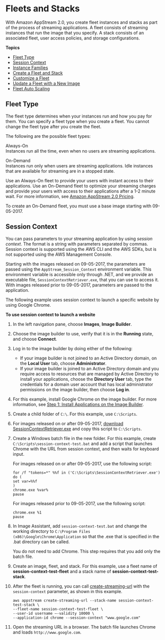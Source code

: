 # Fleets and Stacks<a name="managing-stacks-fleets"></a>

With Amazon AppStream 2\.0, you create fleet instances and stacks as part of the process of streaming applications\. A fleet consists of streaming instances that run the image that you specify\. A stack consists of an associated fleet, user access policies, and storage configurations\.

**Topics**
+ [Fleet Type](#fleet-types)
+ [Session Context](#managing-stacks-fleets-parameters)
+ [Instance Families](instance-types.md)
+ [Create a Fleet and Stack](set-up-stacks-fleets.md)
+ [Customize a Fleet](customize-fleets.md)
+ [Update a Fleet with a New Image](update-fleets-new-image.md)
+ [Fleet Auto Scaling](autoscaling.md)

## Fleet Type<a name="fleet-types"></a>

The fleet type determines when your instances run and how you pay for them\. You can specify a fleet type when you create a fleet\. You cannot change the fleet type after you create the fleet\.

The following are the possible fleet types:

Always\-On  
Instances run all the time, even when no users are streaming applications\.

On\-Demand  
Instances run only when users are streaming applications\. Idle instances that are available for streaming are in a stopped state\.

Use an Always\-On fleet to provide your users with instant access to their applications\. Use an On\-Demand fleet to optimize your streaming charges and provide your users with access to their applications after a 1\-2 minute wait\. For more information, see [Amazon AppStream 2\.0 Pricing](https://aws.amazon.com/appstream2/pricing/)\.

To create an On\-Demand fleet, you must use a base image starting with 09\-05\-2017\.

## Session Context<a name="managing-stacks-fleets-parameters"></a>

You can pass parameters to your streaming application by using *session context*\. The format is a string with parameters separated by commas\. Session context is supported using the AWS CLI and the AWS SDKs, but is not supported using the AWS Management Console\.

Starting with the images released on 09\-05\-2017, the parameters are passed using the `AppStream_Session_Context` environment variable\. This environment variable is accessible only through \.NET, and we provide an executable file, `SessionContextRetriever.exe`, that you can use to access it\. With images released prior to 09\-05\-2017, parameters are passed to the application\.

The following example uses session context to launch a specific website by using Google Chrome\.

**To use session context to launch a website**

1. In the left navigation pane, choose **Images**, **Image Builder**\.

1. Choose the image builder to use, verify that it is in the **Running** state, and choose **Connect**\. 

1. Log in to the image builder by doing either of the following:
   + If your image builder is not joined to an Active Directory domain, on the **Local User** tab, choose **Administrator**\.
   + If your image builder is joined to an Active Directory domain and you require access to resources that are managed by Active Directory to install your applications, choose the **Directory User** tab, type the credentials for a domain user account that has local administrator permissions on the image builder, then choose **Log in**\. 

1. For this example, install Google Chrome on the image builder\. For more information, see [Step 1: Install Applications on the Image Builder](tutorial-image-builder.md#tutorial-image-builder-install)\.

1. Create a child folder of `C:\`\. For this example, use `C:\Scripts`\.

1. For images released on or after 09\-05\-2017, [download SessionContextRetriever\.exe](https://dsfpe42xwhi2e.cloudfront.net/SessionContextRetriever.exe) and copy this script to `C:\Scripts`\.

1. Create a Windows batch file in the new folder\. For this example, create `C:\Scripts\session-context-test.bat` and add a script that launches Chrome with the URL from session context, and then waits for keyboard input\.

   For images released on or after 09\-05\-2017, use the following script:

   ```
   for /f "tokens=*" %%f in ('C:\Scripts\SessionContextRetriever.exe') do (
   set var=%%f
   )
   chrome.exe %var%
   pause
   ```

   For images released prior to 09\-05\-2017, use the following script:

   ```
   chrome.exe %1
   pause
   ```

1. In Image Assistant, add `session-context-test.bat` and change the working directory to `C:\Program Files (x86)\Google\Chrome\Application` so that the \.exe that is specified in the \.bat directory can be called\.

   You do not need to add Chrome\. This step requires that you add only the batch file\.

1. Create an image, fleet, and stack\. For this example, use a fleet name of **session\-context\-test\-fleet** and a stack name of **session\-context\-test\-stack**\.

1. After the fleet is running, you can call [create\-streaming\-url](https://docs.aws.amazon.com/cli/latest/reference/appstream/create-streaming-url.html) with the `session-context` parameter, as shown in this example\.

   ```
   aws appstream create-streaming-url --stack-name session-context-test-stack \ 
   --fleet-name session-context-test-fleet \
   --user-id username –-validity 10000 \
   --application-id chrome --session-context "www.google.com"
   ```

1. Open the streaming URL in a browser\. The batch file launches Chrome and loads `http://www.google.com`\.
